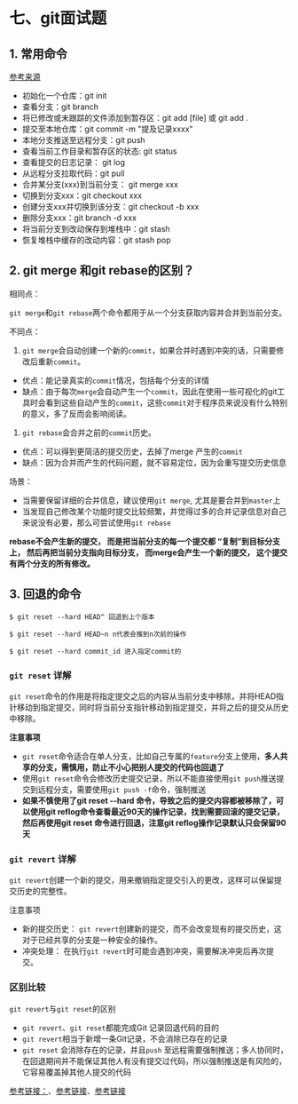 # 七、git面试题

## 1. 常用命令

[参考来源](https://juejin.cn/post/7196630860811075642)

- 初始化一个仓库：git init
- 查看分支：git branch
- 将已修改或未跟踪的文件添加到暂存区：git add [file] 或 git add .
- 提交至本地仓库：git commit -m "提及记录xxxx"
- 本地分支推送至远程分支：git push
- 查看当前工作目录和暂存区的状态: git status
- 查看提交的日志记录： git log
- 从远程分支拉取代码：git pull
- 合并某分支(xxx)到当前分支： git merge xxx
- 切换到分支xxx：git checkout xxx
- 创建分支xxx并切换到该分支：git checkout -b xxx
- 删除分支xxx：git branch -d xxx
- 将当前分支到改动保存到堆栈中：git stash
- 恢复堆栈中缓存的改动内容：git stash pop

## 2. git merge 和git rebase的区别？

相同点：

`git merge`和`git rebase`两个命令都⽤于从⼀个分⽀获取内容并合并到当前分⽀。

不同点：

1. `git merge`会⾃动创建⼀个新的`commit`，如果合并时遇到冲突的话，只需要修改后重新`commit`。

- 优点：能记录真实的`commit`情况，包括每个分⽀的详情
- 缺点：由于每次`merge`会⾃动产⽣⼀个`commit`，因此在使用⼀些可视化的git工具时会看到这些自动产生的`commit`，这些`commit`对于程序员来说没有什么特别的意义，多了反而会影响阅读。

1. `git rebase`会合并之前的`commit`历史。

- 优点：可以得到更简洁的提交历史，去掉了merge 产生的`commit`
- 缺点：因为合并而产生的代码问题，就不容易定位，因为会重写提交历史信息

场景：

- 当需要保留详细的合并信息，建议使⽤`git merge`, 尤其是要合并到`master`上
- 当发现⾃⼰修改某个功能时提交比较频繁，并觉得过多的合并记录信息对自己来说没有必要，那么可尝试使用`git rebase`

**rebase不会产生新的提交， 而是把当前分支的每一个提交都 “复制”到目标分支上， 然后再把当前分支指向目标分支， 而merge会产生一个新的提交， 这个提交有两个分支的所有修改。**



## 3. 回退的命令

```
$ git reset --hard HEAD^ 回退到上个版本

$ git reset --hard HEAD~n n代表会推到n次前的操作

$ git reset --hard commit_id 进入指定commit的

```

### `git reset` 详解

`git reset`命令的作用是将指定提交之后的内容从当前分支中移除，并将HEAD指针移动到指定提交，同时将当前分支指针移动到指定提交，并将之后的提交从历史中移除。

**注意事项**

- `git reset`命令适合在单人分支，比如自己专属的`feature`分支上使用，**多人共享的分支，需慎用，防止不小心把别人提交的代码也回退了**
- 使用`git reset`命令会修改历史提交记录，所以不能直接使用`git push`推送提交到远程分支，需要使用`git push -f`命令，强制推送
- **如果不慎使用了git reset --hard <commit-hash> 命令，导致<commit-hash>之后的提交内容都被移除了，可以使用git reflog命令查看最近90天的操作记录，找到需要回滚的提交记录<reset-hash>，然后再使用git reset <reset-hash>命令进行回退，注意git reflog操作记录默认只会保留90天**



###  `git revert` 详解

`git revert`创建一个新的提交，用来撤销指定提交引入的更改，这样可以保留提交历史的完整性。

注意事项

- 新的提交历史： `git revert`创建新的提交，而不会改变现有的提交历史，这对于已经共享的分支是一种安全的操作。
- 冲突处理： 在执行`git revert`时可能会遇到冲突，需要解决冲突后再次提交。

### 区别比较



 `git revert`与`git reset`的区别

- `git revert`、`git reset`都能完成Git 记录回退代码的目的
- `git revert`相当于新增一条Git记录，不会消除已存在的记录
- `git reset` 会消除存在的记录，并且`push` 至远程需要强制推送；多人协同时，在回退期间并不能保证其他人有没有提交过代码，所以强制推送是有风险的，它容易覆盖掉其他人提交的代码

 



[参考链接：](https://juejin.cn/post/7317489683038388274 )、[参考链接](https://juejin.cn/post/7164358648343298084)、[参考链接](https://juejin.cn/post/7355692365330792488)